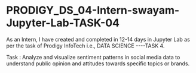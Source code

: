 # PRODIGY_DS_04-Intern-swayam-Jupyter-Lab-TASK-04
As an Intern, I have created and completed in 12-14 days in Jupyter Lab as per the task of Prodigy InfoTech i.e., DATA SCIENCE ----TASK 4.

Task : Analyze and visualize sentiment patterns in social media data to understand public opinion and attitudes towards specific topics or brands.



